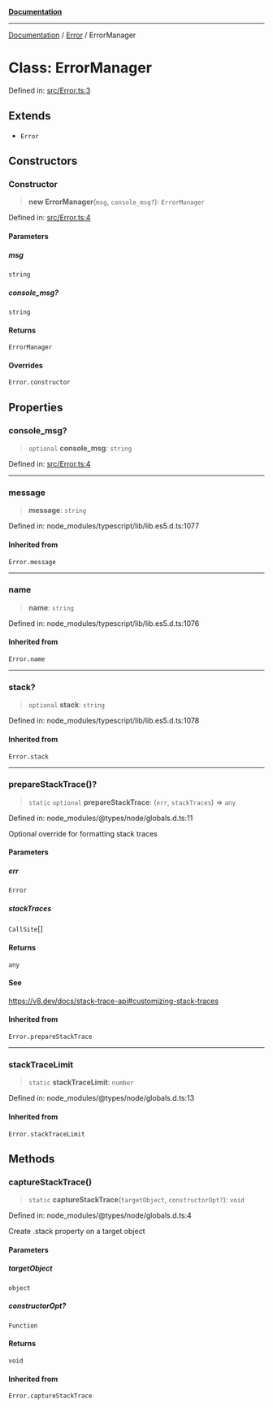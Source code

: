 [**Documentation**](https://raw.githubusercontent.com/Christian-Me/obsidian-front-matter-automate/main/doc/README.md)

***

[Documentation](https://raw.githubusercontent.com/Christian-Me/obsidian-front-matter-automate/main/doc/README.md) / [Error](https://raw.githubusercontent.com/Christian-Me/obsidian-front-matter-automate/main/doc/Error/README.md) / ErrorManager

# Class: ErrorManager

Defined in: [src/Error.ts:3](https://github.com/Christian-Me/folder-to-tags-plugin/blob/ea97d76ce7b235ca1e3494401efc98e537acc1fb/src/Error.ts#L3)

## Extends

- `Error`

## Constructors

### Constructor

> **new ErrorManager**(`msg`, `console_msg?`): `ErrorManager`

Defined in: [src/Error.ts:4](https://github.com/Christian-Me/folder-to-tags-plugin/blob/ea97d76ce7b235ca1e3494401efc98e537acc1fb/src/Error.ts#L4)

#### Parameters

##### msg

`string`

##### console\_msg?

`string`

#### Returns

`ErrorManager`

#### Overrides

`Error.constructor`

## Properties

### console\_msg?

> `optional` **console\_msg**: `string`

Defined in: [src/Error.ts:4](https://github.com/Christian-Me/folder-to-tags-plugin/blob/ea97d76ce7b235ca1e3494401efc98e537acc1fb/src/Error.ts#L4)

***

### message

> **message**: `string`

Defined in: node\_modules/typescript/lib/lib.es5.d.ts:1077

#### Inherited from

`Error.message`

***

### name

> **name**: `string`

Defined in: node\_modules/typescript/lib/lib.es5.d.ts:1076

#### Inherited from

`Error.name`

***

### stack?

> `optional` **stack**: `string`

Defined in: node\_modules/typescript/lib/lib.es5.d.ts:1078

#### Inherited from

`Error.stack`

***

### prepareStackTrace()?

> `static` `optional` **prepareStackTrace**: (`err`, `stackTraces`) => `any`

Defined in: node\_modules/@types/node/globals.d.ts:11

Optional override for formatting stack traces

#### Parameters

##### err

`Error`

##### stackTraces

`CallSite`[]

#### Returns

`any`

#### See

https://v8.dev/docs/stack-trace-api#customizing-stack-traces

#### Inherited from

`Error.prepareStackTrace`

***

### stackTraceLimit

> `static` **stackTraceLimit**: `number`

Defined in: node\_modules/@types/node/globals.d.ts:13

#### Inherited from

`Error.stackTraceLimit`

## Methods

### captureStackTrace()

> `static` **captureStackTrace**(`targetObject`, `constructorOpt?`): `void`

Defined in: node\_modules/@types/node/globals.d.ts:4

Create .stack property on a target object

#### Parameters

##### targetObject

`object`

##### constructorOpt?

`Function`

#### Returns

`void`

#### Inherited from

`Error.captureStackTrace`
